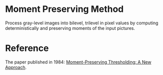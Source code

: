 # Moment Preserving Method
Process gray-level images into bilevel, trilevel in pixel values by computing deterministically and preserving moments of the input pictures.

# Reference
The paper published in 1984: [Moment-Preserving Thresholding: A New Approach](https://people.cs.nctu.edu.tw/~whtsai/Journal%20Paper%20PDFs/Tsai_CVGIP(journal)_1985.pdf).
